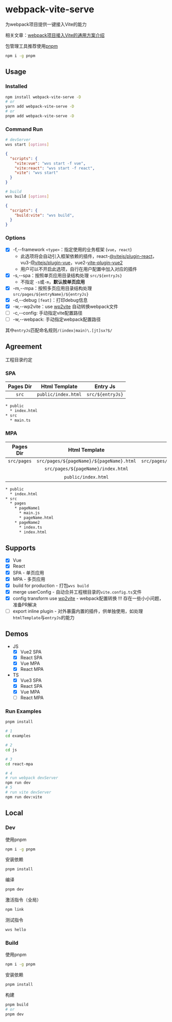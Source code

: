 # webpack-vite-serve
为webpack项目提供一键接入Vite的能力

相关文章：[webpack项目接入Vite的通用方案介绍](https://sugarat.top/technology/learn/webapck2vite.html)

包管理工具推荐使用[pnpm](https://pnpm.io/)
```sh
npm i -g pnpm
```
## Usage
### Installed
```sh
npm install webpack-vite-serve -D
# or
yarn add webpack-vite-serve -D
# or
pnpm add webpack-vite-serve -D
```

### Command Run
```sh
# devServer
wvs start [options]
```

```json
{
  "scripts": {
    "vite:vue": "wvs start -f vue",
    "vite:react": "wvs start -f react",
    "vite": "wvs start"
  }
}
```

```sh
# build
wvs build [options]
```
```json
{
  "scripts": {
    "build:vite": "wvs build",
  }
}
```
### Options
* [x] -f,--framework `<type>`：指定使用的业务框架 (`vue`，`react`)
  * 此选项将会自动引入框架依赖的插件，react-[@vitejs/plugin-react](https://github.com/vitejs/vite/tree/main/packages/plugin-react#readme)，vu3-[@vitejs/plugin-vue](https://github.com/vitejs/vite/tree/main/packages/plugin-vue#readme)，vue2-[vite-plugin-vue2](https://github.com/underfin/vite-plugin-vue2/tree/master/#readme)
  * 用户可以不开启此选项，自行在用户配置中加入对应的插件
* [x] -s,--spa：按照单页应用目录结构处理 `src/${entryJs}`
  * 不指定 `-s`或`-m`，**默认按单页应用**
* [x] -m,--mpa：按照多页应用目录结构处理 `src/pages/${entryName}/${entryJs}`
* [x] -d,--debug `[feat]`：打印debug信息
* [x] -w,--wp2vite：use [wp2vite](https://github.com/tnfe/wp2vite) 自动转换webpack文件
* [ ] -c,--config: 手动指定vite配置路径
* [ ] -w,--webpack: 手动指定webpack配置路径

其中`entryJs`匹配命名规则`/(index|main)\.[jt]sx?$/`
## Agreement
工程目录约定
### SPA
| Pages Dir |    Html Template    |     Entry Js     |
| :-------: | :-----------------: | :--------------: |
|   `src`   | `public/index.html` | `src/${entryJs}` |

```sh
* public
  * index.html
* src
  * main.ts
```
### MPA
|  Pages Dir  |              Html Template               |              Entry Js               |
| :---------: | :--------------------------------------: | :---------------------------------: |
| `src/pages` | `src/pages/${pageName}/${pageName}.html` | `src/pages/${entryName}/${entryJs}` |
|             |    `src/pages/${pageName}/index.html`    |                  -                  |
|             |           `public/index.html`            |                  -                  |

```sh
* public
  * index.html
* src
  * pages
    * pageName1
      * main.js
      * pageName.html
    * pageName2
      * index.ts
      * index.html
```
## Supports
* [x] Vue
* [x] React
* [x] SPA - 单页应用
* [x] MPA - 多页应用
* [x] build for production - 打包`wvs build`
* [x] merge userConfig - 自动合并工程根目录的`vite.config.ts`文件
* [x] config transform use [wp2vite](https://github.com/tnfe/wp2vite) - webpack配置转换 !!! 存在一些小小问题，准备PR解决
* [ ] export inline plugin - 对外暴露内置的插件，供单独使用，如处理`htmlTemplate`与`entryJs`的能力

## Demos
* JS
  * [x] Vue2 SPA
  * [x] React SPA
  * [x] Vue MPA
  * [x] React MPA
* TS
  * [x] Vue3 SPA
  * [x] React SPA
  * [x] Vue MPA
  * [ ] React MPA

### Run Examples

```sh
pnpm install

# 1
cd examples

# 2
cd js

# 3
cd react-mpa

# 4
# run webpack devServer
npm run dev
# 5
# run vite devServer
npm run dev:vite
```

## Local
### Dev
使用pnpm
```sh
npm i -g pnpm
```

安装依赖
```sh
pnpm install
```

编译
```sh
pnpm dev
```

激活指令（全局）
```sh
npm link
```

测试指令
```sh
wvs hello
```

### Build

使用pnpm
```sh
npm i -g pnpm
```

安装依赖
```sh
pnpm install
```

构建
```sh
pnpm build
# or
pnpm dev
```